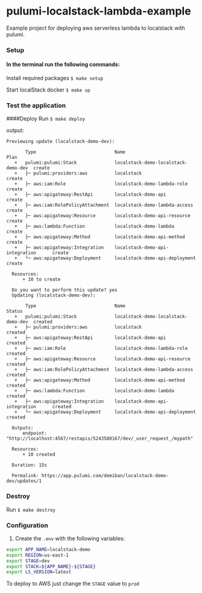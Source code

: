 # pulumi-localstack-lambda-example
Example project for deploying aws serverless lambda to localstack with pulumi.

### Setup

#### In the terminal run the following commands:

Install required packages 
`$ make setup`  

Start localStack docker
`$ make up`

### Test the application

####Deploy
Run `$ make deploy`

output: 
````
Previewing update (localstack-demo-dev):
  
       Type                             Name                                 Plan       
   +   pulumi:pulumi:Stack              localstack-demo-localstack-demo-dev  create     
   +   ├─ pulumi:providers:aws          localstack                           create     
   +   ├─ aws:iam:Role                  localstack-demo-lambda-role          create     
   +   ├─ aws:apigateway:RestApi        localstack-demo-api                  create     
   +   ├─ aws:iam:RolePolicyAttachment  localstack-demo-lambda-access        create     
   +   ├─ aws:apigateway:Resource       localstack-demo-api-resource         create     
   +   ├─ aws:lambda:Function           localstack-demo-lambda               create     
   +   ├─ aws:apigateway:Method         localstack-demo-api-method           create     
   +   ├─ aws:apigateway:Integration    localstack-demo-api-integration      create     
   +   └─ aws:apigateway:Deployment     localstack-demo-api-deployment       create     
   
  Resources:
      + 10 to create
  
  Do you want to perform this update? yes
  Updating (localstack-demo-dev):
  
       Type                             Name                                 Status      
   +   pulumi:pulumi:Stack              localstack-demo-localstack-demo-dev  created     
   +   ├─ pulumi:providers:aws          localstack                           created     
   +   ├─ aws:apigateway:RestApi        localstack-demo-api                  created     
   +   ├─ aws:iam:Role                  localstack-demo-lambda-role          created     
   +   ├─ aws:apigateway:Resource       localstack-demo-api-resource         created     
   +   ├─ aws:iam:RolePolicyAttachment  localstack-demo-lambda-access        created     
   +   ├─ aws:apigateway:Method         localstack-demo-api-method           created     
   +   ├─ aws:lambda:Function           localstack-demo-lambda               created     
   +   ├─ aws:apigateway:Integration    localstack-demo-api-integration      created     
   +   └─ aws:apigateway:Deployment     localstack-demo-api-deployment       created     
   
  Outputs:
      endpoint: "http://localhost:4567/restapis/5243580167/dev/_user_request_/mypath"
  
  Resources:
      + 10 created
  
  Duration: 15s
  
  Permalink: https://app.pulumi.com/demiban/localstack-demo-dev/updates/1
````

### Destroy

Run `$ make destroy`

### Configuration

1. Create the `.env` with the following variables:
```bash
export APP_NAME=localstack-demo
export REGION=us-east-1
export STAGE=dev
export STACK=${APP_NAME}-${STAGE}
export LS_VERSION=latest
```

To deploy to AWS just change the `STAGE` value to `prod`



